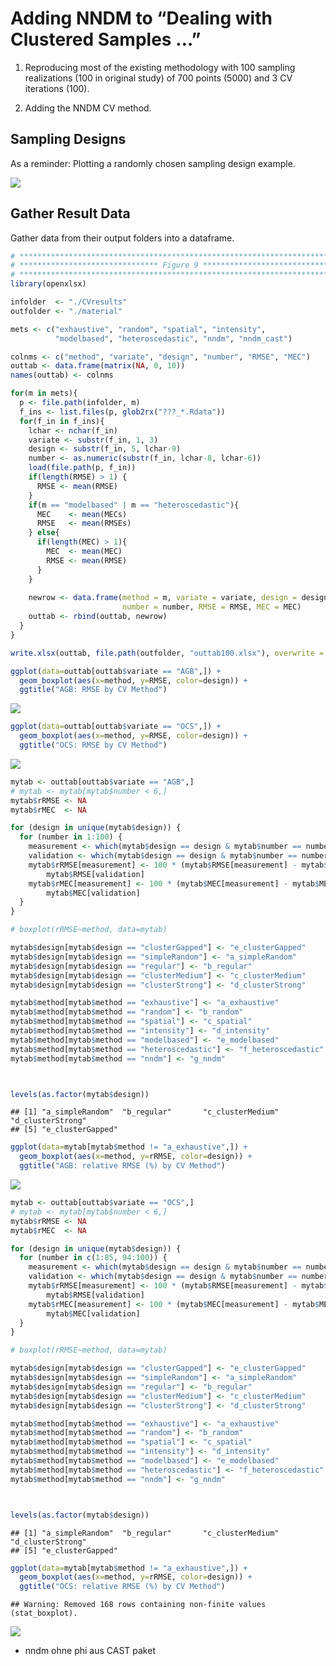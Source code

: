 # Adding NNDM to “Dealing with Clustered Samples …”

1.  Reproducing most of the existing methodology with 100 sampling
    realizations (100 in original study) of 700 points (5000) and 3 CV
    iterations (100).

2.  Adding the NNDM CV method.

## Sampling Designs

As a reminder: Plotting a randomly chosen sampling design example.

![](summary_files/figure-markdown_github/unnamed-chunk-3-1.png)

## Gather Result Data

Gather data from their output folders into a dataframe.

``` r
# ************************************************************************
# ******************************* Figure 9 *******************************
# ************************************************************************
library(openxlsx)

infolder  <- "./CVresults"
outfolder <- "./material"

mets <- c("exhaustive", "random", "spatial", "intensity",
          "modelbased", "heteroscedastic", "nndm", "nndm_cast")

colnms <- c("method", "variate", "design", "number", "RMSE", "MEC")
outtab <- data.frame(matrix(NA, 0, 10))
names(outtab) <- colnms

for(m in mets){
  p <- file.path(infolder, m)
  f_ins <- list.files(p, glob2rx("???_*.Rdata"))
  for(f_in in f_ins){
    lchar <- nchar(f_in)
    variate <- substr(f_in, 1, 3)
    design <- substr(f_in, 5, lchar-9)
    number <- as.numeric(substr(f_in, lchar-8, lchar-6))
    load(file.path(p, f_in))
    if(length(RMSE) > 1) {
      RMSE <- mean(RMSE)
    }
    if(m == "modelbased" | m == "heteroscedastic"){
      MEC    <- mean(MECs)
      RMSE   <- mean(RMSEs)
    } else{
      if(length(MEC) > 1){
        MEC  <- mean(MEC)
        RMSE <- mean(RMSE)
      }
    }
    
    newrow <- data.frame(method = m, variate = variate, design = design,
                         number = number, RMSE = RMSE, MEC = MEC)
    outtab <- rbind(outtab, newrow)
  }
}

write.xlsx(outtab, file.path(outfolder, "outtab100.xlsx"), overwrite = T)
```

``` r
ggplot(data=outtab[outtab$variate == "AGB",]) +
  geom_boxplot(aes(x=method, y=RMSE, color=design)) +
  ggtitle("AGB: RMSE by CV Method")
```

![](summary_files/figure-markdown_github/unnamed-chunk-5-1.png)

``` r
ggplot(data=outtab[outtab$variate == "OCS",]) +
  geom_boxplot(aes(x=method, y=RMSE, color=design)) +
  ggtitle("OCS: RMSE by CV Method")
```

![](summary_files/figure-markdown_github/unnamed-chunk-5-2.png)

``` r
mytab <- outtab[outtab$variate == "AGB",]
# mytab <- mytab[mytab$number < 6,]
mytab$rRMSE <- NA
mytab$rMEC  <- NA

for (design in unique(mytab$design)) {
  for (number in 1:100) {
    measurement <- which(mytab$design == design & mytab$number == number)
    validation <- which(mytab$design == design & mytab$number == number & mytab$method == "exhaustive")
    mytab$rRMSE[measurement] <- 100 * (mytab$RMSE[measurement] - mytab$RMSE[validation])/
        mytab$RMSE[validation]
    mytab$rMEC[measurement] <- 100 * (mytab$MEC[measurement] - mytab$MEC[validation])/
        mytab$MEC[validation]
  }
}

# boxplot(rRMSE~method, data=mytab)

mytab$design[mytab$design == "clusterGapped"] <- "e_clusterGapped"
mytab$design[mytab$design == "simpleRandom"] <- "a_simpleRandom"
mytab$design[mytab$design == "regular"] <- "b_regular"
mytab$design[mytab$design == "clusterMedium"] <- "c_clusterMedium"
mytab$design[mytab$design == "clusterStrong"] <- "d_clusterStrong"

mytab$method[mytab$method == "exhaustive"] <- "a_exhaustive"
mytab$method[mytab$method == "random"] <- "b_random"
mytab$method[mytab$method == "spatial"] <- "c_spatial"
mytab$method[mytab$method == "intensity"] <- "d_intensity"
mytab$method[mytab$method == "modelbased"] <- "e_modelbased"
mytab$method[mytab$method == "heteroscedastic"] <- "f_heteroscedastic"
mytab$method[mytab$method == "nndm"] <- "g_nndm"



levels(as.factor(mytab$design))
```

    ## [1] "a_simpleRandom"  "b_regular"       "c_clusterMedium" "d_clusterStrong"
    ## [5] "e_clusterGapped"

``` r
ggplot(data=mytab[mytab$method != "a_exhaustive",]) +
  geom_boxplot(aes(x=method, y=rRMSE, color=design)) +
  ggtitle("AGB: relative RMSE (%) by CV Method")
```

![](summary_files/figure-markdown_github/unnamed-chunk-6-1.png)

``` r
mytab <- outtab[outtab$variate == "OCS",]
# mytab <- mytab[mytab$number < 6,]
mytab$rRMSE <- NA
mytab$rMEC  <- NA

for (design in unique(mytab$design)) {
  for (number in c(1:85, 94:100)) {
    measurement <- which(mytab$design == design & mytab$number == number)
    validation <- which(mytab$design == design & mytab$number == number & mytab$method == "exhaustive")
    mytab$rRMSE[measurement] <- 100 * (mytab$RMSE[measurement] - mytab$RMSE[validation])/
        mytab$RMSE[validation]
    mytab$rMEC[measurement] <- 100 * (mytab$MEC[measurement] - mytab$MEC[validation])/
        mytab$MEC[validation]
  }
}

# boxplot(rRMSE~method, data=mytab)

mytab$design[mytab$design == "clusterGapped"] <- "e_clusterGapped"
mytab$design[mytab$design == "simpleRandom"] <- "a_simpleRandom"
mytab$design[mytab$design == "regular"] <- "b_regular"
mytab$design[mytab$design == "clusterMedium"] <- "c_clusterMedium"
mytab$design[mytab$design == "clusterStrong"] <- "d_clusterStrong"

mytab$method[mytab$method == "exhaustive"] <- "a_exhaustive"
mytab$method[mytab$method == "random"] <- "b_random"
mytab$method[mytab$method == "spatial"] <- "c_spatial"
mytab$method[mytab$method == "intensity"] <- "d_intensity"
mytab$method[mytab$method == "modelbased"] <- "e_modelbased"
mytab$method[mytab$method == "heteroscedastic"] <- "f_heteroscedastic"
mytab$method[mytab$method == "nndm"] <- "g_nndm"



levels(as.factor(mytab$design))
```

    ## [1] "a_simpleRandom"  "b_regular"       "c_clusterMedium" "d_clusterStrong"
    ## [5] "e_clusterGapped"

``` r
ggplot(data=mytab[mytab$method != "a_exhaustive",]) +
  geom_boxplot(aes(x=method, y=rRMSE, color=design)) +
  ggtitle("OCS: relative RMSE (%) by CV Method")
```

    ## Warning: Removed 168 rows containing non-finite values (stat_boxplot).

![](summary_files/figure-markdown_github/unnamed-chunk-7-1.png)

-   nndm ohne phi aus CAST paket
